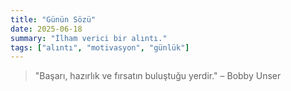 ```yaml
---
title: "Günün Sözü"
date: 2025-06-18
summary: "İlham verici bir alıntı."
tags: ["alıntı", "motivasyon", "günlük"]
---
```


> "Başarı, hazırlık ve fırsatın buluştuğu yerdir." – Bobby Unser
